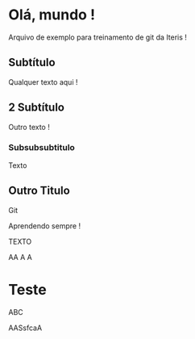 # Olá, mundo !

Arquivo de exemplo para treinamento de git da Iteris !

## Subtítulo

Qualquer texto aqui !

## 2 Subtítulo

Outro texto !

### Subsubsubtitulo

Texto

## Outro Titulo

Git

Aprendendo sempre !

TEXTO

AA
A
A

# Teste

ABC

AASsfcaA
